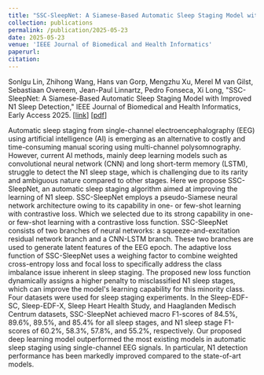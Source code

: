 ```yaml
---
title: "SSC-SleepNet: A Siamese-Based Automatic Sleep Staging Model with Improved N1 Sleep Detection"
collection: publications
permalink: /publication/2025-05-23
date: 2025-05-23
venue: 'IEEE Journal of Biomedical and Health Informatics'
paperurl: 
citation: 
---
```


Sonlgu Lin, Zhihong Wang, Hans van Gorp, Mengzhu Xu, Merel M van Gilst, Sebastiaan Overeem, Jean-Paul Linnartz, Pedro Fonseca, Xi Long, "SSC-SleepNet: A Siamese-Based Automatic Sleep Staging Model with Improved N1 Sleep Detection," IEEE Journal of Biomedical and Health Informatics, Early Access 2025.
\[[link](https://doi.org/10.1109/JBHI.2025.3572886)\]
\[[pdf](http://hansvangorp.github.io/files/2025-05-23.pdf)\]

Automatic sleep staging from single-channel electroencephalography (EEG) using artificial intelligence (AI) is emerging as an alternative to costly and time-consuming manual scoring using multi-channel polysomnography. However, current AI methods, mainly deep learning models such as convolutional neural network (CNN) and long short-term memory (LSTM), struggle to detect the N1 sleep stage, which is challenging due to its rarity and ambiguous nature compared to other stages. Here we propose SSC-SleepNet, an automatic sleep staging algorithm aimed at improving the learning of N1 sleep. SSC-SleepNet employs a pseudo-Siamese neural network architecture owing to its capability in one- or few-shot learning with contrastive loss. Which we selected due to its strong capability in one- or few-shot learning with a contrastive loss function. SSC-SleepNet consists of two branches of neural networks: a squeeze-and-excitation residual network branch and a CNN-LSTM branch. These two branches are used to generate latent features of the EEG epoch. The adaptive loss function of SSC-SleepNet uses a weighing factor to combine weighted cross-entropy loss and focal loss to specifically address the class imbalance issue inherent in sleep staging. The proposed new loss function dynamically assigns a higher penalty to misclassified N1 sleep stages, which can improve the model's learning capability for this minority class. Four datasets were used for sleep staging experiments. In the Sleep-EDF-SC, Sleep-EDF-X, Sleep Heart Health Study, and Haaglanden Medisch Centrum datasets, SSC-SleepNet achieved macro F1-scores of 84.5%, 89.6%, 89.5%, and 85.4% for all sleep stages, and N1 sleep stage F1-scores of 60.2%, 58.3%, 57.8%, and 55.2%, respectively. Our proposed deep learning model outperformed the most existing models in automatic sleep staging using single-channel EEG signals. In particular, N1 detection performance has been markedly improved compared to the state-of-art models.